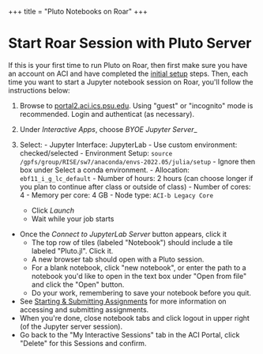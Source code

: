 +++
title = "Pluto Notebooks on Roar"
+++

# Start Roar Session with Pluto Server

If this is your first time to run Pluto on Roar, then first make sure you have an account on ACI and have completed the [initial setup](../tips/roar/) steps.
Then, each time you want to start a Jupyter notebook session on Roar, you'll follow the instructions below:
1. Browse to [portal2.aci.ics.psu.edu](https://portal2.aci.ics.psu.edu).
Using "guest" or "incognito" mode is recommended.
Login and authenticat (as necessary).

1. Under _Interactive Apps_, choose _BYOE Jupyter Server__
1. Select:
        - Jupyter Interface: JupyterLab
        - Use custom environment: checked/selected
        - Environment Setup: `source /gpfs/group/RISE/sw7/anaconda/envs-2022.05/julia/setup`
        - Ignore then box under Select a conda environment.
        - Allocation: `ebf11_i_g_lc_default`
        - Number of hours: 2 hours  (can choose longer if you plan to continue after class or outside of class)
        - Number of cores: 4
        - Memory per core: 4 GB
        - Node type: `ACI-b Legacy Core`
    + Click _Launch_
    + Wait while your job starts
- Once the _Connect to JupyterLab Server_ button appears, click it
    + The top row of tiles (labeled "Notebook") should include a tile labeled "Pluto.jl".  Click it.  
    + A new browser tab should open with a Pluto session.
    + For a blank notebook, click "new notebook", or enter the path to a notebook you'd like to open in the text box under "Open from file" and click the "Open" button.
    + Do your work, remembering to save your notebook before you quit.
- See [Starting & Submitting Assignments](/tips/labs/) for more information on accessing and submitting assignments.
- When you're done, close notebook tabs and click logout in upper right (of the Jupyter server session).
- Go back to the "My Interactive Sessions" tab in the ACI Portal, click "Delete" for this Sessions and confirm.
